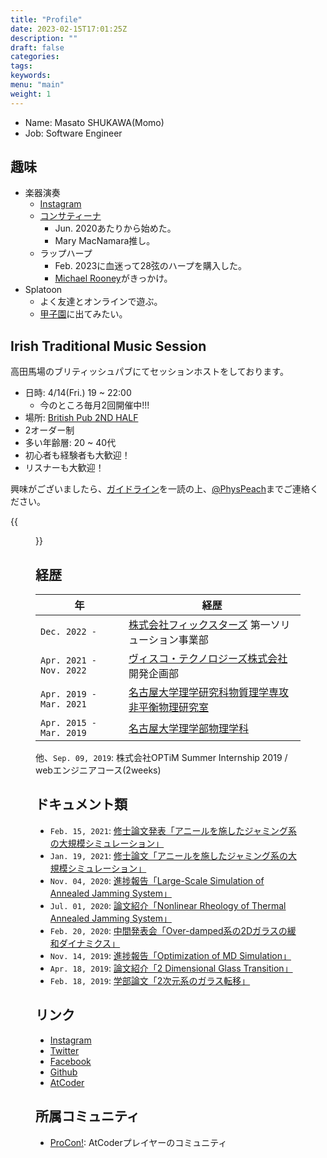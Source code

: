 ```yaml
---
title: "Profile"
date: 2023-02-15T17:01:25Z
description: ""
draft: false
categories:
tags:
keywords:
menu: "main"
weight: 1
---
```


- Name: Masato SHUKAWA(Momo)
- Job: Software Engineer

## 趣味
- 楽器演奏
    - [Instagram](https://www.instagram.com/physpeach/)
    - [コンサティーナ](/concertina)
        - Jun. 2020あたりから始めた。
        - Mary MacNamara推し。
    - ラップハープ
        - Feb. 2023に血迷って28弦のハープを購入した。
        - [Michael Rooney](https://www.youtube.com/watch?v=ZZmFhsy8QSU)がきっかけ。
- Splatoon
    - よく友達とオンラインで遊ぶ。
    - [甲子園](https://www.nintendo.co.jp/splatoon/koshien2023/index.html)に出てみたい。

## Irish Traditional Music Session
高田馬場のブリティッシュパブにてセッションホストをしております。
- 日時: 4/14(Fri.) 19 ~ 22:00
    - 今のところ毎月2回開催中!!!
- 場所: [British Pub 2ND HALF](https://goo.gl/maps/27XqF8UKWmkXboDN9)
- 2オーダー制
- 多い年齢層: 20 ~ 40代
- 初心者も経験者も大歓迎！
- リスナーも大歓迎！

興味がございましたら、[ガイドライン](https://docs.google.com/document/d/e/2PACX-1vQM8Drih2VbPc3Zq09IUdBuJaMs_j3V77hk8zxWENTctn1WYFyeXbvPPj57fiMdQTXJKOKKJF-d-2n1/pub)を一読の上、[@PhysPeach](https://twitter.com/PhysPeach)までご連絡ください。

{{<figure src="/images/2nd_half_session.jpg" title="2ND HALFでのセッション" alt="パブでのセッションの写真" width="400">}}

## 経歴

|年|経歴|
|---|---|
|`Dec. 2022 -          `|[株式会社フィックスターズ](https://www.fixstars.com/) 第一ソリューション事業部|
|`Apr. 2021 - Nov. 2022`|[ヴィスコ・テクノロジーズ株式会社](https://www.visco-tech.com/) 開発企画部|
|`Apr. 2019 - Mar. 2021`|[名古屋大学理学研究科物質理学専攻非平衡物理研究室](https://www.r.phys.nagoya-u.ac.jp/)|
|`Apr. 2015 - Mar. 2019`|[名古屋大学理学部物理学科](https://www.phys.nagoya-u.ac.jp/)|

他、`Sep. 09, 2019`: 株式会社OPTiM Summer Internship 2019 / webエンジニアコース(2weeks)

## ドキュメント類
- `Feb. 15, 2021`: [修士論文発表「アニールを施したジャミング系の大規模シミュレーション」](https://drive.google.com/file/d/1J0cRaqSNpD77cV2a7ksEDtCvbdWcaUD2/view?usp=sharing)
- `Jan. 19, 2021`: [修士論文「アニールを施したジャミング系の大規模シミュレーション」](https://drive.google.com/file/d/1Beq5fMAnmSn6BsK5CVzeBb497RuXSBHx/view?usp=sharing)
- `Nov. 04, 2020`: [進捗報告「Large-Scale Simulation of Annealed Jamming System」](https://drive.google.com/file/d/1hGS1XBTjYqO2oEeB_WnnJ2oxp7vKAJcH/view?usp=sharing)
- `Jul. 01, 2020`: [論文紹介「Nonlinear Rheology of Thermal Annealed Jamming System」](https://drive.google.com/file/d/1I7z0g4la1BpqIO-mF6Ll2uw_85nVYs7H/view?usp=sharing)
- `Feb. 20, 2020`: [中間発表会「Over-damped系の2Dガラスの緩和ダイナミクス」](https://drive.google.com/file/d/1UMkXqDoY1DD8k2w4tynUIfMZL185BlRO/view?usp=sharing)
- `Nov. 14, 2019`: [進捗報告「Optimization of MD Simulation」](https://drive.google.com/file/d/1Yl9DkAypthPwrB2JWMQwQWSZgM6WYZIT/view?usp=sharing)
- `Apr. 18, 2019`: [論文紹介「2 Dimensional Glass Transition」](https://drive.google.com/file/d/1G6AtqoRHDK4CW6vtewR4QmpLSS60-TD6/view?usp=sharing)
- `Feb. 18, 2019`: [学部論文「2次元系のガラス転移」](https://drive.google.com/file/d/1GcEFb9Tl6dJ5yRhTS9oD0Fw7MOAN3Q8n/view?usp=sharing)

## リンク
- [Instagram](https://www.instagram.com/physpeach/)
- [Twitter](https://www.twitter.com/PhysPeach)
- [Facebook](https://www.facebook.com/masato.shukawa/)
- [Github](https://github.com/physpeach)
- [AtCoder](https://atcoder.jp/users/PhysPeach)

## 所属コミュニティ
- [ProCon!](https://disboard.org/ja/server/827090738473992222): AtCoderプレイヤーのコミュニティ